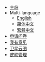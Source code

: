 <!-- _navbar.md -->

* [主站](//mtsmc.net)
* Multi-language
  * [English](/languages/en_us.md)
  * [简体中文]()
  * [繁體中文]()
* [申请问卷](//docs.qq.com/form/page/DWUh5cmphZk1ad2dp)
* [我有意见](//support.qq.com/products/139863/)
* [卫星云图](//mtsmc.net/map)
* [皮肤管理](//skin.mtsmc.net)
